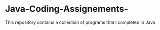 # Java-Coding-Assignements-
This repository contains a collection of programs that I completed in Java 
